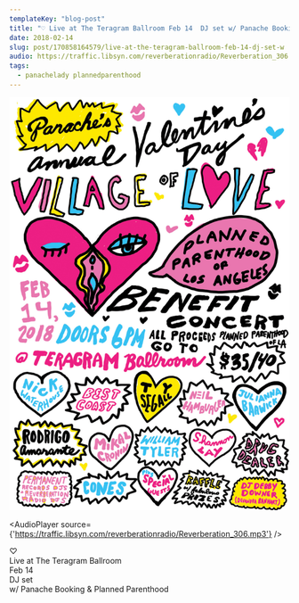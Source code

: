 ```yaml
---
templateKey: "blog-post"
title: "♡ Live at The Teragram Ballroom Feb 14  DJ set w/ Panache Booking & Planned Parenthood ⠀"
date: 2018-02-14
slug: post/170858164579/live-at-the-teragram-ballroom-feb-14-dj-set-w
audio: https://traffic.libsyn.com/reverberationradio/Reverberation_306.mp3
tags:
  - panachelady plannedparenthood
---
```


![♡ Live at The Teragram Ballroom Feb 14  DJ set w/ Panache Booking & Planned Parenthood ⠀](../images/cd60f909f0838ae8d5e2dc74bc4ad3b5650722631f358093493926aa631c5aac.jpg)

<AudioPlayer source={'https://traffic.libsyn.com/reverberationradio/Reverberation_306.mp3'} />

<p>♡ <br />Live at The Teragram Ballroom<br />Feb 14&nbsp;<br />DJ set<br />w/ Panache Booking &amp; Planned Parenthood ⠀</p>
